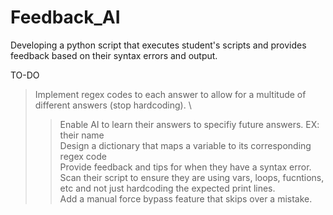 # Feedback_AI
Developing a python script that executes student's scripts and provides feedback based on their syntax errors and output.

TO-DO
  >Implement regex codes to each answer to allow for a multitude of different answers (stop hardcoding). \
  >>Enable AI to learn their answers to specifiy future answers. EX: their name \
  Design a dictionary that maps a variable to its corresponding regex code \
  Provide feedback and tips for when they have a syntax error. \
  Scan their script to ensure they are using vars, loops, fucntions, etc and not just hardcoding the expected print lines. \
  Add a manual force bypass feature that skips over a mistake.
